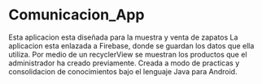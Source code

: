 # Comunicacion_App
Esta aplicacion esta diseñada para la muestra y venta de zapatos
La aplicacion esta enlazada a Firebase, donde se guardan los datos que ella utiliza. 
Por medio de un recyclerView se muestran los productos que el administrador ha creado 
previamente. 
Creada a modo de practicas y consolidacion de conocimientos bajo el lenguaje Java para
Android. 
